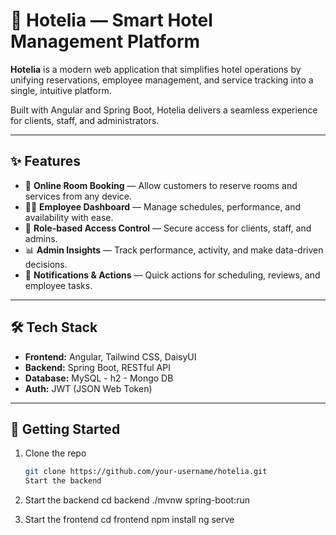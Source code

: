 # 🏨 Hotelia — Smart Hotel Management Platform

**Hotelia** is a modern web application that simplifies hotel operations by unifying reservations, employee management, and service tracking into a single, intuitive platform.

Built with Angular and Spring Boot, Hotelia delivers a seamless experience for clients, staff, and administrators.

---

## ✨ Features

- 📅 **Online Room Booking** — Allow customers to reserve rooms and services from any device.
- 👩‍💼 **Employee Dashboard** — Manage schedules, performance, and availability with ease.
- 🔐 **Role-based Access Control** — Secure access for clients, staff, and admins.
- 📊 **Admin Insights** — Track performance, activity, and make data-driven decisions.
- 💬 **Notifications & Actions** — Quick actions for scheduling, reviews, and employee tasks.

---

## 🛠️ Tech Stack

- **Frontend:** Angular, Tailwind CSS, DaisyUI
- **Backend:** Spring Boot, RESTful API
- **Database:** MySQL - h2 - Mongo DB
- **Auth:** JWT (JSON Web Token)

---

## 🚀 Getting Started

1. Clone the repo  
   ```bash
   git clone https://github.com/your-username/hotelia.git
   Start the backend

2. Start the backend
    cd backend
    ./mvnw spring-boot:run

3. Start the frontend
    cd frontend
    npm install
    ng serve

